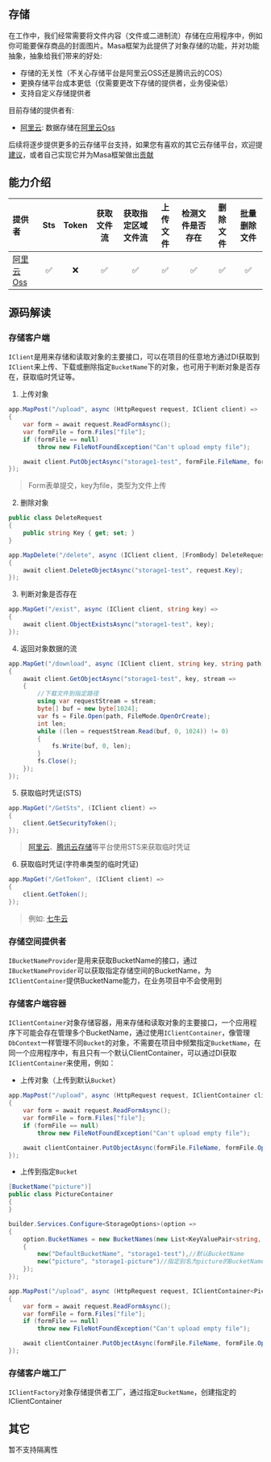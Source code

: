 ## 存储

在工作中，我们经常需要将文件内容（文件或二进制流）存储在应用程序中，例如你可能要保存商品的封面图片。Masa框架为此提供了对象存储的功能，并对功能抽象，抽象给我们带来的好处:

* 存储的无关性（不关心存储平台是阿里云OSS还是腾讯云的COS）
* 更换存储平台成本更低（仅需要更改下存储的提供者，业务侵染低）
* 支持自定义存储提供者

目前存储的提供者有:

* [阿里云](/framework/building-blocks/storage/oss): 数据存储在[阿里云Oss](https://www.aliyun.com/product/oss)

后续将逐步提供更多的云存储平台支持，如果您有喜欢的其它云存储平台，欢迎提[建议](/framework/contribution/issues)，或者自己实现它并为Masa框架做出[贡献](/framework/contribution/pr)

## 能力介绍

|  提供者   | Sts  |  Token  | 获取文件流 | 获取指定区域文件流 | 上传文件 | 检测文件是否存在 | 删除文件 | 批量删除文件 |
| :----| :----: |:----: |:----: |:----: |:----: |:----: |:----: |:----: |
| [阿里云Oss](/framework/contribs/support-storage/oss)  | ✅ | ❌ | ✅ | ✅ | ✅ | ✅ | ✅ | ✅ |

## 源码解读

### 存储客户端

`IClient`是用来存储和读取对象的主要接口，可以在项目的任意地方通过DI获取到`IClient`来上传、下载或删除指定`BucketName`下的对象，也可用于判断对象是否存在，获取临时凭证等。

1. 上传对象

```csharp
app.MapPost("/upload", async (HttpRequest request, IClient client) =>
{
    var form = await request.ReadFormAsync();
    var formFile = form.Files["file"];
    if (formFile == null)
        throw new FileNotFoundException("Can't upload empty file");

    await client.PutObjectAsync("storage1-test", formFile.FileName, formFile.OpenReadStream());
});
``` 

> Form表单提交，key为file，类型为文件上传

2. 删除对象

```csharp
public class DeleteRequest
{
    public string Key { get; set; }
}

app.MapDelete("/delete", async (IClient client, [FromBody] DeleteRequest request) =>
{
    await client.DeleteObjectAsync("storage1-test", request.Key);
});
```

3. 判断对象是否存在

```csharp
app.MapGet("/exist", async (IClient client, string key) =>
{
    await client.ObjectExistsAsync("storage1-test", key);
});
```

4. 返回对象数据的流

```csharp
app.MapGet("/download", async (IClient client, string key, string path) =>
{
    await client.GetObjectAsync("storage1-test", key, stream =>
    {
        //下载文件到指定路径
        using var requestStream = stream;
        byte[] buf = new byte[1024];
        var fs = File.Open(path, FileMode.OpenOrCreate);
        int len;
        while ((len = requestStream.Read(buf, 0, 1024)) != 0)
        {
            fs.Write(buf, 0, len);
        }
        fs.Close();
    });
});
```

5. 获取临时凭证(STS)

```csharp
app.MapGet("/GetSts", (IClient client) =>
{
    client.GetSecurityToken();
});
```

> [阿里云](https://www.aliyun.com/product/oss)、[腾讯云存储](https://cloud.tencent.com/document/product/436)等平台使用STS来获取临时凭证

6. 获取临时凭证(字符串类型的临时凭证)

```csharp
app.MapGet("/GetToken", (IClient client) =>
{
    client.GetToken();
});
```

> 例如: [七牛云](https://www.qiniu.com/products/kodo)

### 存储空间提供者

`IBucketNameProvider`是用来获取BucketName的接口，通过`IBucketNameProvider`可以获取指定存储空间的BucketName，为`IClientContainer`提供BucketName能力，在业务项目中不会使用到

### 存储客户端容器

`IClientContainer`对象存储容器，用来存储和读取对象的主要接口，一个应用程序下可能会存在管理多个BucketName，通过使用`IClientContainer`，像管理`DbContext`一样管理不同`Bucket`的对象，不需要在项目中频繁指定`BucketName`，在同一个应用程序中，有且只有一个默认ClientContainer，可以通过DI获取`IClientContainer`来使用，例如：

* 上传对象（上传到默认`Bucket`）

```csharp
app.MapPost("/upload", async (HttpRequest request, IClientContainer clientContainer) =>
{
    var form = await request.ReadFormAsync();
    var formFile = form.Files["file"];
    if (formFile == null)
        throw new FileNotFoundException("Can't upload empty file");

    await clientContainer.PutObjectAsync(formFile.FileName, formFile.OpenReadStream());
});
``` 

* 上传到指定`Bucket`

```csharp
[BucketName("picture")]
public class PictureContainer
{
}

builder.Services.Configure<StorageOptions>(option =>
{
    option.BucketNames = new BucketNames(new List<KeyValuePair<string, string>>()
    {
        new("DefaultBucketName", "storage1-test"),//默认BucketName
        new("picture", "storage1-picture")//指定别名为picture的BucketName为storage1-picture
    });
});

app.MapPost("/upload", async (HttpRequest request, IClientContainer<PictureContainer> clientContainer) =>
{
    var form = await request.ReadFormAsync();
    var formFile = form.Files["file"];
    if (formFile == null)
        throw new FileNotFoundException("Can't upload empty file");

    await clientContainer.PutObjectAsync(formFile.FileName, formFile.OpenReadStream());
});
```

### 存储客户端工厂

`IClientFactory`对象存储提供者工厂，通过指定`BucketName`，创建指定的IClientContainer

## 其它

暂不支持隔离性